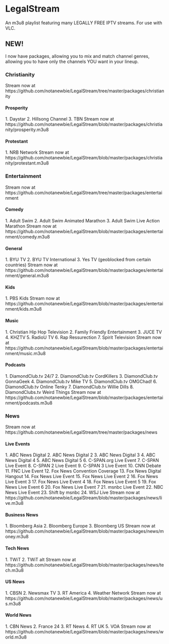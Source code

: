 <h1>LegalStream</h1>
An m3u8 playlist featuring many LEGALLY FREE IPTV streams. For use with VLC.
<h2>NEW!</h2>

I now have packages, allowing you to mix and match channel genres, allowing you to have only the channels YOU want in your lineup.

<h3>Christianity</h3>
Stream now at https://github.com/notanewbie/LegalStream/tree/master/packages/christianity
<h4> Prosperity</h4>
1. Daystar
2. Hillsong Channel
3. TBN
Stream now at https://github.com/notanewbie/LegalStream/blob/master/packages/christianity/prosperity.m3u8

<h4>Protestant</h4>
1. NRB Network
Stream now at https://github.com/notanewbie/LegalStream/blob/master/packages/christianity/protestant.m3u8
<h3>Entertainment</h3>
Stream now at https://github.com/notanewbie/LegalStream/tree/master/packages/entertainment
<h4>Comedy</h4>
1. Adult Swim
2. Adult Swim Animated Marathon
3. Adult Swim Live Action Marathon
Stream now at https://github.com/notanewbie/LegalStream/blob/master/packages/entertainment/comedy.m3u8
<h4>General</h4>
1. BYU TV
2. BYU TV International
3. Yes TV (geoblocked from certain countries)
Stream now at https://github.com/notanewbie/LegalStream/blob/master/packages/entertainment/general.m3u8
<h4>Kids</h4>
1. PBS Kids
Stream now at https://github.com/notanewbie/LegalStream/blob/master/packages/entertainment/kids.m3u8
<h4>Music</h4>
1. Christian Hip Hop Television
2. Family Friendly Entertainment
3. JUCE TV
4. KHZTV
5. RadioU TV
6. Rap Ressurection
7. Spirit Television
Stream now at https://github.com/notanewbie/LegalStream/blob/master/packages/entertainment/music.m3u8
<h4>Podcasts</h4>
1. DiamondClub.tv 24/7
2. DiamondClub.tv CordKillers
3. DiamondClub.tv GonnaGeek
4. DiamondClub.tv Mike TV
5. DiamondClub.tv OMGChad!
6. DiamondClub.tv Online Tenky
7. DiamondClub.tv Willie Dills
8. DiamondClubs.tv Weird Things
Stream now at https://github.com/notanewbie/LegalStream/blob/master/packages/entertainment/podcasts.m3u8
<h3>News</h3>
Stream now at https://github.com/notanewbie/LegalStream/tree/master/packages/news
<h4>Live Events</h4>
1. ABC News Digital
2. ABC News Digital 2
3. ABC News Digital 3
4. ABC News Digital 4
5. ABC News Digital 5
6. C-SPAN.org Live Event
7. C-SPAN Live Event
8. C-SPAN 2 Live Event
9. C-SPAN 3 Live Event
10. CNN Debate
11. FNC Live Event
12. Fox News Convention Coverage
13. Fox News Digital Hangout
14. Fox News Live Event
15. Fox News Live Event 2
16. Fox News Live Event 3
17. Fox News Live Event 4
18. Fox News Live Event 5
19. Fox News Live Event 6
20. Fox News Live Event 7
21. msnbc Live Event
22. NBC News Live Event
23. Shift by msnbc
24. WSJ Live
Stream now at https://github.com/notanewbie/LegalStream/blob/master/packages/news/live.m3u8
<h4>Business News</h4>
1. Bloomberg Asia
2. Bloomberg Europe
3. Bloomberg US
Stream now at https://github.com/notanewbie/LegalStream/blob/master/packages/news/money.m3u8
<h4>Tech News</h4>
1. TWiT
2. TWiT alt
Stream now at https://github.com/notanewbie/LegalStream/blob/master/packages/news/tech.m3u8
<h4>US News</h4>
1. CBSN
2. Newsmax TV
3. RT America
4. Weather Network
Stream now at https://github.com/notanewbie/LegalStream/blob/master/packages/news/us.m3u8
<h4>World News</h4>
1. CBN News
2. France 24
3. RT News
4. RT UK
5. VOA
Stream now at https://github.com/notanewbie/LegalStream/blob/master/packages/news/world.m3u8
